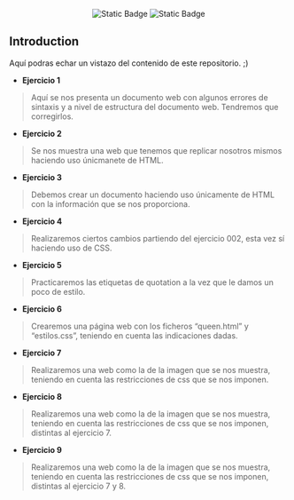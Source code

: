 <p align="center">
 <img alt="Static Badge" src="https://img.shields.io/badge/CPIFP-Alan%20Turing-blue"> <img alt="Static Badge" src="https://img.shields.io/badge/Git%20Jvr-purple">

</p>

## Introduction

Aquí podras echar un vistazo del contenido de este repositorio. ;)


- **Ejercicio 1**

> Aquí se nos presenta un documento web con algunos errores de sintaxis y a nivel de estructura del documento web. Tendremos que corregirlos.

- **Ejercicio 2**

> Se nos muestra una web que tenemos que replicar nosotros mismos haciendo uso únicmanete de HTML.

- **Ejercicio 3**

> Debemos crear un documento haciendo uso únicamente de HTML con la información que se nos proporciona.

- **Ejercicio 4**

> Realizaremos ciertos cambios partiendo del ejercicio 002, esta vez sí haciendo uso de CSS.

- **Ejercicio 5**

> Practicaremos las etiquetas de quotation a la vez que le damos un poco de estilo.

- **Ejercicio 6**

> Crearemos una página web con los ficheros “queen.html” y “estilos.css”, teniendo en cuenta las indicaciones dadas.

- **Ejercicio 7**

> Realizaremos una web como la de la imagen que se nos muestra, teniendo en cuenta las restricciones de css que se nos imponen.

- **Ejercicio 8**

> Realizaremos una web como la de la imagen que se nos muestra, teniendo en cuenta las restricciones de css que se nos imponen, distintas al ejercicio 7.

- **Ejercicio 9**

> Realizaremos una web como la de la imagen que se nos muestra, teniendo en cuenta las restricciones de css que se nos imponen, distintas al ejercicio 7 y 8.